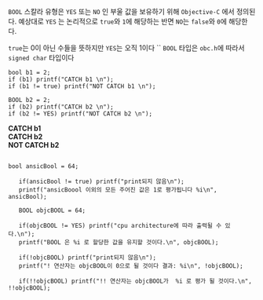   
`BOOL`  스칼라 유형은 `YES` 또는 `NO` 인 부울 값을 보유하기 위해 `Objective-C` 에서 정의된다. 예상대로 `YES` 는 논리적으로 `true`와 `1`에 해당하는 반면 `NO`는 `false`와 `0`에 해당한다.  

`true`는 0이 아닌 수들을 뜻하지만
`YES`는 오직 1이다
``
`BOOL` 타입은 `obc.h`에 따라서 `signed char` 타입이다

```objc
bool b1 = 2;
if (b1) printf("CATCH b1 \n");
if (b1 != true) printf("NOT CATCH b1 \n");

BOOL b2 = 2;
if (b2) printf("CATCH b2 \n");
if (b2 != YES) printf("NOT CATCH b2 \n");
```

**CATCH b1  
CATCH b2  
NOT CATCH b2**


```objc

bool ansicBool = 64;
   
   if(ansicBool != true) printf("print되지 않음\n");
   printf("ansicBoool 이외의 모든 주어진 값은 1로 평가됩니다 %i\n", ansicBool);
   
   BOOL objcBOOL = 64;
   
   if(objcBOOL != YES) printf("cpu architecture에 따라 출력될 수 있다.\n");
   printf("BOOL 은 %i 로 할당한 값을 유지할 것이다.\n", objcBOOL);
   
   if(!objcBOOL) printf("print되지 않음\n");
   printf("! 연산자는 objcBOOL이 0으로 될 것이다 결과: %i\n", !objcBOOL);
   
   if(!!objcBOOL) printf("!! 연산자는 objcBOOL가  %i 로 평가 될 것이다.\n", !!objcBOOL);
```